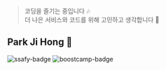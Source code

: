 > 코딩을 즐기는 중입니다 :notes:  
> 더 나은 서비스와 코드를 위해 고민하고 생각합니다 :runner:  

## Park Ji Hong :hamster:
![ssafy-badge](https://img.shields.io/badge/ssafy-seoul--2nd-blue?style=flat-square&logo=samsung) ![boostcamp-badge](https://img.shields.io/badge/boost--camp-5th-brightgreen?style=flat-square)
